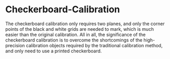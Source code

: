 # Checkerboard-Calibration
The checkerboard calibration only requires two planes, and only the corner points of the black and white grids are needed to mark, which is much easier than the original calibration. All in all, the significance of the checkerboard calibration is to overcome the shortcomings of the high-precision calibration objects required by the traditional calibration method, and only need to use a printed checkerboard.
